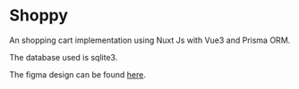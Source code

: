 # Shoppy

An shopping cart implementation using Nuxt Js with Vue3 and Prisma ORM. 

The database used is sqlite3. 

The figma design can be found <a href="https://www.figma.com/design/jJyofanfY5FyjdxCIlY8fi/Phone-shop?node-id=179%3A1445&t=twZMjwnqJEkhD4jV-1">here</a>.
